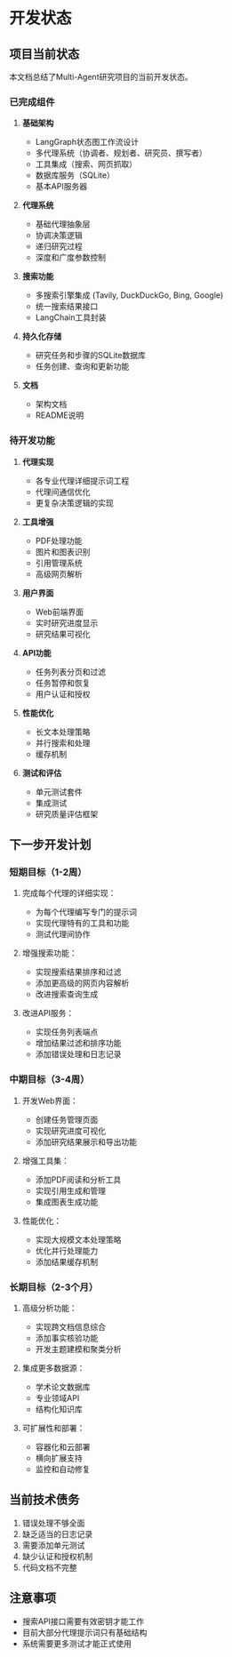 # 开发状态

## 项目当前状态

本文档总结了Multi-Agent研究项目的当前开发状态。

### 已完成组件

1. **基础架构**
   - LangGraph状态图工作流设计
   - 多代理系统（协调者、规划者、研究员、撰写者）
   - 工具集成（搜索、网页抓取）
   - 数据库服务（SQLite）
   - 基本API服务器

2. **代理系统**
   - 基础代理抽象层
   - 协调决策逻辑
   - 递归研究过程
   - 深度和广度参数控制

3. **搜索功能**
   - 多搜索引擎集成 (Tavily, DuckDuckGo, Bing, Google)
   - 统一搜索结果接口
   - LangChain工具封装

4. **持久化存储**
   - 研究任务和步骤的SQLite数据库
   - 任务创建、查询和更新功能

5. **文档**
   - 架构文档
   - README说明

### 待开发功能

1. **代理实现**
   - 各专业代理详细提示词工程
   - 代理间通信优化
   - 更复杂决策逻辑的实现

2. **工具增强**
   - PDF处理功能
   - 图片和图表识别
   - 引用管理系统
   - 高级网页解析

3. **用户界面**
   - Web前端界面
   - 实时研究进度显示
   - 研究结果可视化

4. **API功能**
   - 任务列表分页和过滤
   - 任务暂停和恢复
   - 用户认证和授权

5. **性能优化**
   - 长文本处理策略
   - 并行搜索和处理
   - 缓存机制

6. **测试和评估**
   - 单元测试套件
   - 集成测试
   - 研究质量评估框架

## 下一步开发计划

### 短期目标（1-2周）

1. 完成每个代理的详细实现：
   - 为每个代理编写专门的提示词
   - 实现代理特有的工具和功能
   - 测试代理间协作

2. 增强搜索功能：
   - 实现搜索结果排序和过滤
   - 添加更高级的网页内容解析
   - 改进搜索查询生成

3. 改进API服务：
   - 实现任务列表端点
   - 增加结果过滤和排序功能
   - 添加错误处理和日志记录

### 中期目标（3-4周）

1. 开发Web界面：
   - 创建任务管理页面
   - 实现研究进度可视化
   - 添加研究结果展示和导出功能

2. 增强工具集：
   - 添加PDF阅读和分析工具
   - 实现引用生成和管理
   - 集成图表生成功能

3. 性能优化：
   - 实现大规模文本处理策略
   - 优化并行处理能力
   - 添加结果缓存机制

### 长期目标（2-3个月）

1. 高级分析功能：
   - 实现跨文档信息综合
   - 添加事实核验功能
   - 开发主题建模和聚类分析

2. 集成更多数据源：
   - 学术论文数据库
   - 专业领域API
   - 结构化知识库

3. 可扩展性和部署：
   - 容器化和云部署
   - 横向扩展支持
   - 监控和自动修复

## 当前技术债务

1. 错误处理不够全面
2. 缺乏适当的日志记录
3. 需要添加单元测试
4. 缺少认证和授权机制
5. 代码文档不完整

## 注意事项

- 搜索API接口需要有效密钥才能工作
- 目前大部分代理提示词只有基础结构
- 系统需要更多测试才能正式使用 